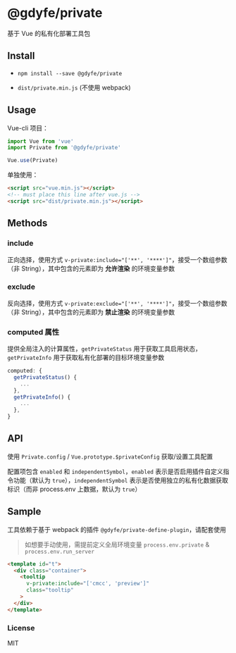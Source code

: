 <!--
 * @Author: Whzcorcd
 * @Date: 2021-02-19 16:44:44
 * @LastEditors: Whzcorcd
 * @LastEditTime: 2021-02-24 15:14:38
 * @Description: file content
-->
# @gdyfe/private

基于 Vue 的私有化部署工具包

## Install

- `npm install --save @gdyfe/private`

- `dist/private.min.js` (不使用 webpack)

## Usage

Vue-cli 项目：

```javascript
import Vue from 'vue'
import Private from '@gdyfe/private'

Vue.use(Private)
```

单独使用：

```html
<script src="vue.min.js"></script>
<!-- must place this line after vue.js -->
<script src="dist/private.min.js"></script>
```

## Methods

### include

正向选择，使用方式 `v-private:include="['**', '****']"`，接受一个数组参数（非 String），其中包含的元素即为 **允许渲染** 的环境变量参数

### exclude

反向选择，使用方式 `v-private:exclude="['**', '****']"`，接受一个数组参数（非 String），其中包含的元素即为 **禁止渲染** 的环境变量参数

### computed 属性

提供全局注入的计算属性，`getPrivateStatus` 用于获取工具启用状态，`getPrivateInfo` 用于获取私有化部署的目标环境变量参数

```javascript
computed: {
  getPrivateStatus() {
    ...
  },
  getPrivateInfo() {
    ...
  },
}
```

## API

使用 `Private.config` / `Vue.prototype.$privateConfig` 获取/设置工具配置

配置项包含 `enabled` 和 `independentSymbol`，`enabled` 表示是否启用插件自定义指令功能（默认为 `true`），`independentSymbol` 表示是否使用独立的私有化数据获取标识（而非 process.env 上数据，默认为 `true`）

## Sample

工具依赖于基于 webpack 的插件 `@gdyfe/private-define-plugin`，请配套使用

> 如想要手动使用，需提前定义全局环境变量 `process.env.private` & `process.env.run_server`

```html
<template id="t">
  <div class="container">
    <tooltip
      v-private:include="['cmcc', 'preview']"
      class="tooltip"
    >
  </div>
</template>
```

### License

MIT
